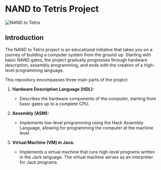 # NAND to Tetris Project

![NAND to Tetris]([https://www.nand2tetris.org/])

## Introduction

The NAND to Tetris project is an educational initiative that takes you on a journey of building a computer system from the ground up. Starting with basic NAND gates, the project gradually progresses through hardware description, assembly programming, and ends with the creation of a high-level programming language.

This repository encompasses three main parts of the project:

1. **Hardware Description Language (HDL):**
   - Describes the hardware components of the computer, starting from basic gates up to a complete CPU.

2. **Assembly (ASM):**
   - Implements low-level programming using the Hack Assembly Language, allowing for programming the computer at the machine level.

3. **Virtual Machine (VM) in Java:**
   - Implements a virtual machine that runs high-level programs written in the Jack language. The virtual machine serves as an interpreter for Jack programs.
